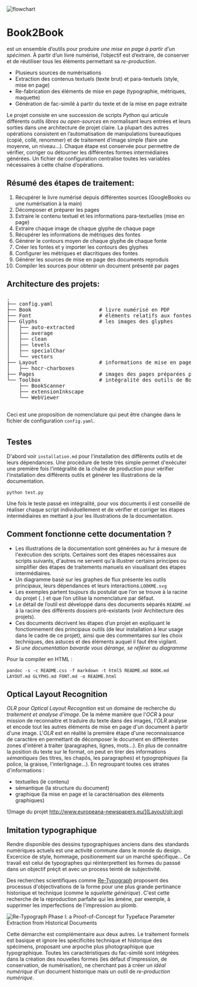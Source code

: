 <div id="background" style="display:none"></div>

![flowchart](Flowchart-print.svg)

# Book2Book

est un ensemble d’outils pour produire *une mise en page à partir d’un spécimen*. À partir d’un livre numérisé, l’objectif est d’extraire, de conserver et de réutiliser tous les éléments permettant sa *re-production*.

  * Plusieurs sources de numérisations
  * Extraction des contenus textuels (texte brut) et para-textuels (style, mise en page)
  * Re-fabrication des éléments de mise en page (typographie, métriques, maquette)
  * Génération de fac-similé à partir du texte et de la mise en page extraite

  Le projet consiste en une succession de scripts *Python* qui articule différents outils *libres ou open-sources* en normalisant leurs entrées et leurs sorties dans une architecture de projet claire. La plupart des autres opérations consistent en l’automatisation de manipulations bureautiques (copié, collé, renommer) et de traitement d’image simple (faire une moyenne, un niveau...). Chaque étape est conservée pour permettre de vérifier, corriger ou détourner les différentes formes intermédiaires générées. Un fichier de configuration centralise toutes les variables nécessaires à cette chaîne d’opérations.

## Résumé des étapes de traitement:

1. Récupérer le livre numérisé depuis différentes sources (GoogleBooks ou une numérisation à la main)
2. Décomposer et préparer les pages
3. Extraire le contenu textuel et les informations para-textuelles (mise en page)
4. Extraire chaque image de chaque glyphe de chaque page
5. Récupérer les informations de métriques des fontes
6. Générer le contours moyen de chaque glyphe de chaque fonte
7. Créer les fontes et y importer les contours des glyphes
8. Configurer les métriques et diacritiques des fontes
9. Générer les sources de mise en page des documents reproduis
10. Compiler les sources pour obtenir un document présenté par pages

## Architecture des projets:

<pre class="preblack">
.
├── config.yaml
├── Book                      # livre numérisé en PDF
├── Font                      # éléments relatifs aux fontes du livre
├── Glyphs                    # les images des glyphes        
│   ├── auto-extracted
│   ├── average
│   ├── clean
│   ├── levels
│   ├── specialChar
│   └── vectors
├── Layout                    # informations de mise en page
│   ├── hocr-charboxes
├── Pages                     # images des pages préparées pour le traitement
└── Toolbox                   # intégralité des outils de Book2Book
    ├── BookScanner
    ├── extensionInkscape
    └── WebViewer

</pre>

Ceci est une proposition de nomenclature qui peut être changée dans le fichier de configuration `config.yaml`.

<div style="page-break-before: always; margin-bottom:1cm;"></div>

<div class="margin"></div>

## Testes

D'abord voir `installation.md` pour l'installation des différents outils et de leurs dépendances.
Une procédure de teste très simple permet d'exécuter une première fois l'intégralité de la chaîne de production pour vérifier l'installation des différents outils et générer les illustrations de la documentation.

```
python test.py
```

Une fois le teste passé en intégralité, pour vos documents il est conseillé de réaliser chaque script individuellement et de vérifier et corriger les étapes intermédiaires en mettant à jour les illustrations de la documentation.

## Comment fonctionne cette documentation ?

* Les illustrations de la documentation sont générées au fur à mesure de l'exécution des scripts. Certaines sont des étapes nécessaires aux scripts suivants, d'autres ne servent qu'à illustrer certains principes ou simplifier des étapes de traitements manuels en visualisant des étapes intermédiaires.
* Un diagramme basé sur les graphes de flux présente les outils principaux, leurs dépendances et leurs interactions.`LOOKME.svg`
* Les exemples partent toujours du postulat que l’on se trouve à la racine du projet (`.`) et que l’on utilise la nomenclature par défaut.
* Le détail de l’outil est développé dans des documents séparés `README.md` à la racine des différents dossiers pré-existants (voir Architecture des projets).
* Ces documents décrivent les étapes d’un projet en expliquant le fonctionnement des principaux outils (de leur installation à leur usage dans le cadre de ce projet), ainsi que des commentaires sur les choix techniques, des astuces et des éléments auquel il faut être vigilant.
* *Si une documentation bavarde vous dérange, se référer au diagramme*

Pour la compiler en HTML :

```
pandoc -s -c README.css -f markdown -t html5 README.md BOOK.md LAYOUT.md GLYPHS.md FONT.md -o README.html
```

## Optical Layout Recognition

*OLR* pour *Optical Layout Recognition* est un domaine de recherche du *traitement et analyse d'image*. De la même manière que l'*OCR* à pour mission de reconnaitre et traduire du texte dans des images, l'*OLR* analyse et encode tout les autres éléments de mise en page d'un document à partir d'une image. L'*OLR* est en réalité la première étape d'une reconnaissance de caractère en permettant de décomposer le document en différentes zones d'intéret à traiter (paragraphes, lignes, mots...). En plus de connaitre la position du texte sur le format, on peut en tirer des informations *sémantiques* (les titres, les chapôs, les paragraphes) et *typographiques* (la police, la graisse, l'interlignage...). En regroupant toutes ces strates d'informations :

* textuelles (le contenu)
* sémantique (la structure du document)
* graphique (la mise en page et la caractérisation des éléments graphiques)


![Image du projet http://www.europeana-newspapers.eu/](Layout/olr.jpg)

<div style="page-break-after: always;"></div>

<div class="margin"></div>

## Imitation typographique

Rendre disponible des dessins typographiques anciens dans des standards numériques actuels est une activité commune dans le monde du design. Excercice de style, hommage, positionement sur un marché spécifique... Ce travail est celui de typographes qui réinterprettent les formes du passsé dans un objectif préçit et   avec un process teinté de subjectivité.

Des recherches scientifiques comme [Re-Typograph](http://re-typograph.loria.fr/)
proposent des processus d'objectivations de la forme pour une plus grande pertinance historique et technique (comme le *squelette générique*). C'est cette recherche de la reproduction parfaite qui les àmène, par exemple, à supprimer les imperfections de l'impression au plomb.

![Re-Typograph Phase I: a Proof-of-Concept for Typeface
Parameter Extraction from Historical Documents](Re-Typograph.jpg)

Cette démarche est complémentaire aux deux autres. Le traitement formels est basique et ignore les spécificités technique et historique des spécimens, proposant une arpoche plus photographique que typographique. Toutes les caractéristiques du fac-similé sont intégrées dans la création des nouvelles formes (les défaut d'impression, de conservation, de numérisation), ne cherchant pas à créer un *idéal numérique* d'un document historique mais un outil de *re-production numérique*.

[HOCR]: <https://en.wikipedia.org/wiki/HOCR>
